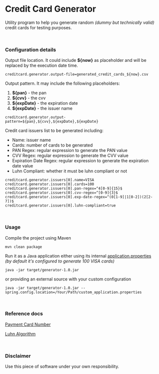 # Credit Card Generator

Utility program to help you generate random *(dummy but technically valid)* credit cards for testing purposes.

<br>

### Configuration details

Output file location. It could include **${now}** as placeholder and will be replaced by the execution date time.
```
creditcard.generator.output-file=generated_credit_cards_${now}.csv
```

Output pattern. It may include the following placeholders:
1. **${pan}** - the pan
1. **${cvv}** - the cvv
1. **${expDate}** - the expiration date
1. **${expDate}** - the issuer name
```
creditcard.generator.output-pattern=${pan},${cvv},${expDate},${expDate}
```

Credit card issuers list to be generated including:
- Name: issuer name
- Cards: number of cards to be generated
- PAN Regex: regular expression to generate the PAN value
- CVV Regex: regular expression to generate the CVV value
- Expiration Date Regex: regular expression to generate the expiration date value
- Luhn Compliant: whether it must be luhn compliant or not
```
creditcard.generator.issuers[0].name=VISA
creditcard.generator.issuers[0].cards=100
creditcard.generator.issuers[0].pan-regex=^4[0-9]{15}$
creditcard.generator.issuers[0].cvv-regex=^[0-9]{3}$
creditcard.generator.issuers[0].exp-date-regex=^(0[1-9]|1[0-2])(2[2-7])$
creditcard.generator.issuers[0].luhn-compliant=true
```
<br>

### Usage
Compile the project using Maven
```
mvn clean package
```

Run it as a Java application either using its internal [application.properties](src/main/resources/application.properties) *(by default it's configured to generate 100 VISA cards)* 
```
java -jar target/generator-1.0.jar
```
or providing an external source with your custom configuration
```
java -jar target/generator-1.0.jar --spring.config.location=/Your/Path/custom_application.properties
```
<br>

### Reference docs
[Payment Card Number](https://en.wikipedia.org/wiki/Payment_card_number)

[Luhn Algorithm](https://en.wikipedia.org/wiki/Luhn_algorithm)

<br>

### Disclaimer

Use this piece of software under your own responsibility.
